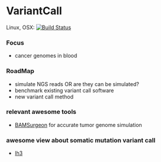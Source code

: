 # VariantCall

Linux, OSX: [![Build Status](https://travis-ci.org/zhmz90/VariantCall.jl.svg?branch=master)](https://travis-ci.org/zhmz90/VariantCall.jl)

### Focus
- cancer genomes in blood

### RoadMap
- simulate NGS reads OR are they can be simulated?
- benchmark existing variant call software 
- new variant call method

### relevant awesome tools
- [BAMSurgeon](https://github.com/adamewing/bamsurgeon) for accurate tumor genome simulation

### awesome view about somatic mutation variant call

- [lh3](https://www.biostars.org/p/19104/)
